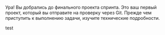 Ура! Вы добрались до финального проекта спринта. Это ваш первый проект, который вы отправите на проверку через Git. Прежде чем приступить к выполнению задачи, изучите технические подробности. 

test
